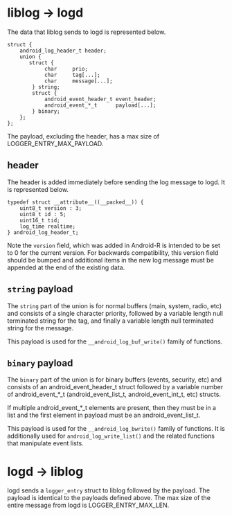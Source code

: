 # liblog -> logd

The data that liblog sends to logd is represented below.

    struct {
        android_log_header_t header;
        union {
           struct {
                char     prio;
                char     tag[...];
                char     message[...];
            } string;
            struct {
                android_event_header_t event_header;
                android_event_*_t      payload[...];
            } binary;
        };
    };

The payload, excluding the header, has a max size of LOGGER_ENTRY_MAX_PAYLOAD.

## header

The header is added immediately before sending the log message to logd.  It is represented below.

    typedef struct __attribute__((__packed__)) {
        uint8_t version : 3;
        uint8_t id : 5;
        uint16_t tid;
        log_time realtime;
    } android_log_header_t;

Note the `version` field, which was added in Android-R is intended to be set to 0 for the current
version.  For backwards compatibility, this version field should be bumped and additional items in
the new log message must be appended at the end of the existing data.

## `string` payload

The `string` part of the union is for normal buffers (main, system, radio, etc) and consists of a
single character priority, followed by a variable length null terminated string for the tag, and
finally a variable length null terminated string for the message.

This payload is used for the `__android_log_buf_write()` family of functions.

## `binary` payload

The `binary` part of the union is for binary buffers (events, security, etc) and consists of an
android_event_header_t struct followed by a variable number of android_event_*_t
(android_event_list_t, android_event_int_t, etc) structs.

If multiple android_event_*_t elements are present, then they must be in a list and the first
element in payload must be an android_event_list_t.

This payload is used for the `__android_log_bwrite()` family of functions. It is additionally used
for `android_log_write_list()` and the related functions that manipulate event lists.

# logd -> liblog

logd sends a `logger_entry` struct to liblog followed by the payload. The payload is identical to
the payloads defined above. The max size of the entire message from logd is LOGGER_ENTRY_MAX_LEN.
